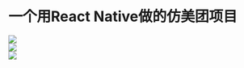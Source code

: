 # 一个用React Native做的仿美团项目
![](https://github.com/codingPeng/shopping/blob/master/%E9%A6%96%E9%A1%B51.png)  
![](https://github.com/codingPeng/shopping/blob/master/%E5%95%86%E5%AE%B6.png)  
![](https://github.com/codingPeng/shopping/blob/master/%E5%95%86%E5%AE%B6.png)  
